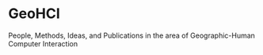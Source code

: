 # GeoHCI
People, Methods, Ideas, and Publications in the area of Geographic-Human Computer Interaction

